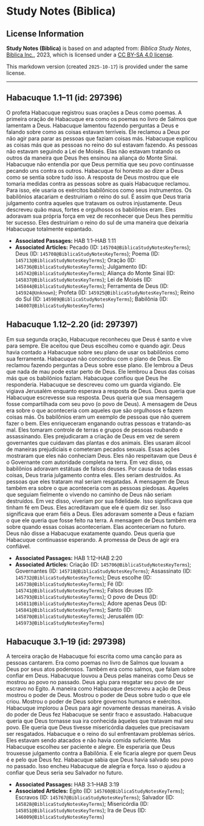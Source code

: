 # Study Notes (Biblica)

## License Information

**Study Notes (Biblica)** is based on and adapted from: _Biblica Study Notes_, [Biblica Inc.](https://www.biblica.com/), 2023, which is licensed under a [CC BY-SA 4.0 license](https://creativecommons.org/licenses/by-sa/4.0/legalcode.en).

This markdown version (created `2025-10-17`) is provided under the same license.



--------------------------------

## Habacuque 1.1–11 (id: 297396)

O profeta Habacuque registrou suas orações a Deus como poemas. A primeira oração de Habacuque era como os poemas no livro de Salmos que lamentam a Deus. Habacuque lamentou fazendo perguntas a Deus e falando sobre como as coisas estavam terríveis. Ele reclamou a Deus por não agir para parar as pessoas que faziam coisas más. Habacuque explicou as coisas más que as pessoas no reino do sul estavam fazendo. As pessoas não estavam seguindo a Lei de Moisés. Elas não estavam tratando os outros da maneira que Deus lhes ensinou na aliança do Monte Sinai. Habacuque não entendia por que Deus permitia que seu povo continuasse pecando uns contra os outros. Habacuque foi honesto ao dizer a Deus como se sentia sobre tudo isso. A resposta de Deus mostrou que ele tomaria medidas contra as pessoas sobre as quais Habacuque reclamou. Para isso, ele usaria os exércitos babilônicos como seus instrumentos. Os babilônios atacariam e destruiriam o reino do sul. É assim que Deus traria julgamento contra aqueles que tratavam os outros injustamente. Deus descreveu quão maus, fortes e orgulhosos os babilônios eram. Eles adoravam sua própria força em vez de reconhecer que Deus lhes permitiu ter sucesso. Eles destruiriam o reino do sul de uma maneira que deixaria Habacuque totalmente espantado.

* **Associated Passages:** HAB 1:1–HAB 1:11
* **Associated Articles:** Pecado (ID: `145704@BiblicaStudyNotesKeyTerms`); Deus (ID: `145708@BiblicaStudyNotesKeyTerms`); Poema (ID: `145713@BiblicaStudyNotesKeyTerms`); Oração (ID: `145736@BiblicaStudyNotesKeyTerms`); Julgamento (ID: `145742@BiblicaStudyNotesKeyTerms`); Aliança do Monte Sinai (ID: `145837@BiblicaStudyNotesKeyTerms`); Lei de Moisés (ID: `145844@BiblicaStudyNotesKeyTerms`); Ferramenta de Deus (ID: `145924@Unknown`); Profeta (ID: `145925@BiblicaStudyNotesKeyTerms`); Reino do Sul (ID: `145989@BiblicaStudyNotesKeyTerms`); Babilônia (ID: `146007@BiblicaStudyNotesKeyTerms`)

## Habacuque 1.12–2.20 (id: 297397)

Em sua segunda oração, Habacuque reconheceu que Deus é santo e vive para sempre. Ele aceitou que Deus escolheu como e quando agir. Deus havia contado a Habacuque sobre seu plano de usar os babilônios como sua ferramenta. Habacuque não concordou com o plano de Deus. Ele reclamou fazendo perguntas a Deus sobre esse plano. Ele lembrou a Deus que nada de mau pode estar perto de Deus. Ele lembrou a Deus das coisas más que os babilônios faziam. Habacuque confiou que Deus lhe responderia. Habacuque se descreveu como um guarda vigiando. Ele vigiava Jerusalém enquanto esperava a resposta de Deus. Deus queria que Habacuque escrevesse sua resposta. Deus queria que sua mensagem fosse compartilhada com seu povo (o povo de Deus). A mensagem de Deus era sobre o que aconteceria com aqueles que são orgulhosos e fazem coisas más. Os babilônios eram um exemplo de pessoas que não querem fazer o bem. Eles enriqueceram enganando outras pessoas e tratando\-as mal. Eles tomaram controle de terras e grupos de pessoas roubando e assassinando. Eles prejudicaram a criação de Deus em vez de serem governantes que cuidavam das plantas e dos animais. Eles usaram álcool de maneiras prejudiciais e cometeram pecados sexuais. Essas ações mostraram que eles não conheciam Deus. Eles não respeitavam que Deus é o Governante com autoridade completa na terra. Em vez disso, os babilônios adoravam estátuas de falsos deuses. Por causa de todas essas coisas, Deus traria julgamento contra eles. Eles seriam destruídos. As pessoas que eles trataram mal seriam resgatadas. A mensagem de Deus também era sobre o que aconteceria com as pessoas piedosas. Aqueles que seguiam fielmente o vivendo no caminho de Deus não seriam destruídos. Em vez disso, viveriam por sua fidelidade. Isso significava que tinham fé em Deus. Eles acreditavam que ele é quem diz ser. Isso significava que eram fiéis a Deus. Eles adoravam somente a Deus e faziam o que ele queria que fosse feito na terra. A mensagem de Deus também era sobre quando essas coisas aconteceriam. Elas aconteceriam no futuro. Deus não disse a Habacuque exatamente quando. Deus queria que Habacuque continuasse esperando. A promessa de Deus de agir era confiável.

* **Associated Passages:** HAB 1:12–HAB 2:20
* **Associated Articles:** Criação (ID: `145706@BiblicaStudyNotesKeyTerms`); Governantes (ID: `145718@BiblicaStudyNotesKeyTerms`); Assassinato (ID: `145732@BiblicaStudyNotesKeyTerms`); Deus escolhe (ID: `145738@BiblicaStudyNotesKeyTerms`); Fé (ID: `145741@BiblicaStudyNotesKeyTerms`); Falsos deuses (ID: `145793@BiblicaStudyNotesKeyTerms`); O povo de Deus (ID: `145811@BiblicaStudyNotesKeyTerms`); Adore apenas Deus (ID: `145841@BiblicaStudyNotesKeyTerms`); Santo (ID: `145870@BiblicaStudyNotesKeyTerms`); Jerusalém (ID: `145973@BiblicaStudyNotesKeyTerms`)

## Habacuque 3.1–19 (id: 297398)

A terceira oração de Habacuque foi escrita como uma canção para as pessoas cantarem. Era como poemas no livro de Salmos que louvam a Deus por seus atos poderosos. Também era como salmos, que falam sobre confiar em Deus. Habacuque louvou a Deus pelas maneiras como Deus se mostrou ao povo no passado. Deus agiu para resgatar seu povo de ser escravo no Egito. A maneira como Habacuque descreveu a ação de Deus mostrou o poder de Deus. Mostrou o poder de Deus sobre tudo o que ele criou. Mostrou o poder de Deus sobre governos humanos e exércitos. Habacuque implorou a Deus para agir novamente dessas maneiras. A visão do poder de Deus fez Habacuque se sentir fraco e assustado. Habacuque queria que Deus tornasse sua ira conhecida àqueles que tratavam mal seu povo. Ele queria que Deus tivesse misericórdia daqueles que precisavam ser resgatados. Habacuque e o reino do sul enfrentavam problemas sérios. Eles estavam sendo atacados e não havia comida suficiente. Mas Habacuque escolheu ser paciente e alegre. Ele esperaria que Deus trouxesse julgamento contra a Babilônia. E ele ficaria alegre por quem Deus é e pelo que Deus fez. Habacuque sabia que Deus havia salvado seu povo no passado. Isso encheu Habacuque de alegria e força. Isso o ajudou a confiar que Deus seria seu Salvador no futuro.

* **Associated Passages:** HAB 3:1–HAB 3:19
* **Associated Articles:** Egito (ID: `145760@BiblicaStudyNotesKeyTerms`); Escravos (ID: `145767@BiblicaStudyNotesKeyTerms`); Salvador (ID: `145828@BiblicaStudyNotesKeyTerms`); Misericórdia (ID: `145851@BiblicaStudyNotesKeyTerms`); Ira de Deus (ID: `146009@BiblicaStudyNotesKeyTerms`)

